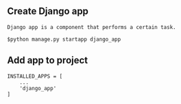 ## Create Django app
    Django app is a component that performs a certain task.
    
    $python manage.py startapp django_app
    
    
## Add app to project
    INSTALLED_APPS = [
        ...
        'django_app'
    ]
    